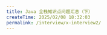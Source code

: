 ```yaml
---
title: Java 全栈知识点问题汇总（下）
createTime: 2025/02/08 18:32:03
permalink: /interview/x-interview2/
---
```

